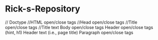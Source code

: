 # Rick-s-Repository
//  Doctype
//HTML open/close tags
//Head open/close tags
//Title open/close tags
//Title text
Body open/close tags
Header open/close tags (hint, h1)
Header text (i.e., page title)
Paragraph open/close tags